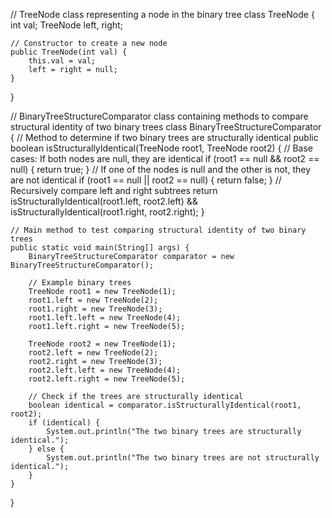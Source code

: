 // TreeNode class representing a node in the binary tree
class TreeNode {
    int val;
    TreeNode left, right;

    // Constructor to create a new node
    public TreeNode(int val) {
        this.val = val;
        left = right = null;
    }
}


// BinaryTreeStructureComparator class containing methods to compare structural identity of two binary trees
class BinaryTreeStructureComparator {
    // Method to determine if two binary trees are structurally identical
    public boolean isStructurallyIdentical(TreeNode root1, TreeNode root2) {
        // Base cases: If both nodes are null, they are identical
        if (root1 == null && root2 == null) {
            return true;
        }
        // If one of the nodes is null and the other is not, they are not identical
        if (root1 == null || root2 == null) {
            return false;
        }
        // Recursively compare left and right subtrees
        return isStructurallyIdentical(root1.left, root2.left) &&
               isStructurallyIdentical(root1.right, root2.right);
    }

    // Main method to test comparing structural identity of two binary trees
    public static void main(String[] args) {
        BinaryTreeStructureComparator comparator = new BinaryTreeStructureComparator();

        // Example binary trees
        TreeNode root1 = new TreeNode(1);
        root1.left = new TreeNode(2);
        root1.right = new TreeNode(3);
        root1.left.left = new TreeNode(4);
        root1.left.right = new TreeNode(5);

        TreeNode root2 = new TreeNode(1);
        root2.left = new TreeNode(2);
        root2.right = new TreeNode(3);
        root2.left.left = new TreeNode(4);
        root2.left.right = new TreeNode(5);

        // Check if the trees are structurally identical
        boolean identical = comparator.isStructurallyIdentical(root1, root2);
        if (identical) {
            System.out.println("The two binary trees are structurally identical.");
        } else {
            System.out.println("The two binary trees are not structurally identical.");
        }
    }
}
